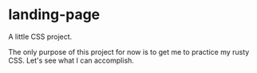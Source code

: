 # landing-page
A little CSS project.

The only purpose of this project for now is to get me to practice my rusty CSS. Let's see what I can accomplish.
